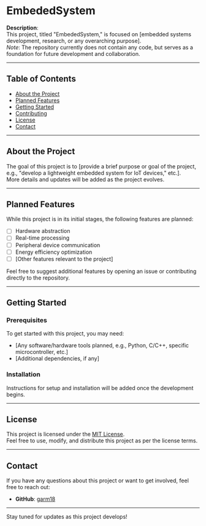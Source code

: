 # EmbededSystem

**Description**:  
This project, titled "EmbededSystem," is focused on [embedded systems development, research, or any overarching purpose].  
*Note*: The repository currently does not contain any code, but serves as a foundation for future development and collaboration.

---

## Table of Contents

- [About the Project](#about-the-project)
- [Planned Features](#planned-features)
- [Getting Started](#getting-started)
- [Contributing](#contributing)
- [License](#license)
- [Contact](#contact)

---

## About the Project

The goal of this project is to [provide a brief purpose or goal of the project, e.g., "develop a lightweight embedded system for IoT devices," etc.].  
More details and updates will be added as the project evolves.

---

## Planned Features

While this project is in its initial stages, the following features are planned:

- [ ] Hardware abstraction
- [ ] Real-time processing
- [ ] Peripheral device communication
- [ ] Energy efficiency optimization
- [ ] [Other features relevant to the project]

Feel free to suggest additional features by opening an issue or contributing directly to the repository.

---

## Getting Started

### Prerequisites

To get started with this project, you may need:

- [Any software/hardware tools planned, e.g., Python, C/C++, specific microcontroller, etc.]
- [Additional dependencies, if any]

### Installation

Instructions for setup and installation will be added once the development begins.


---

## License

This project is licensed under the [MIT License](LICENSE).  
Feel free to use, modify, and distribute this project as per the license terms.

---

## Contact

If you have any questions about this project or want to get involved, feel free to reach out:

- **GitHub**: [garm18](https://github.com/garm18)

---

Stay tuned for updates as this project develops!
